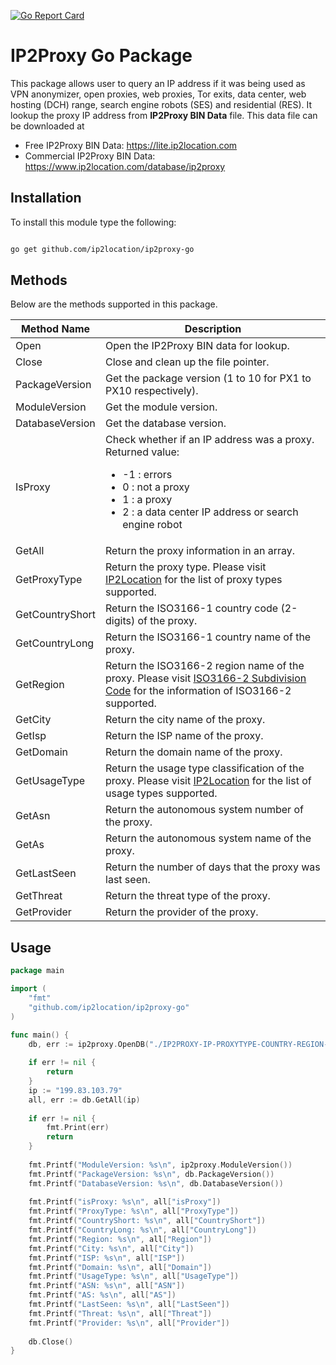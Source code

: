 [![Go Report Card](https://goreportcard.com/badge/github.com/ip2location/ip2proxy-go)](https://goreportcard.com/report/github.com/ip2location/ip2proxy-go)

# IP2Proxy Go Package

This package allows user to query an IP address if it was being used as VPN anonymizer, open proxies, web proxies, Tor exits, data center, web hosting (DCH) range, search engine robots (SES) and residential (RES). It lookup the proxy IP address from **IP2Proxy BIN Data** file. This data file can be downloaded at

* Free IP2Proxy BIN Data: https://lite.ip2location.com
* Commercial IP2Proxy BIN Data: https://www.ip2location.com/database/ip2proxy


## Installation

To install this module type the following:

```bash

go get github.com/ip2location/ip2proxy-go

```

## Methods
Below are the methods supported in this package.

|Method Name|Description|
|---|---|
|Open|Open the IP2Proxy BIN data for lookup.|
|Close|Close and clean up the file pointer.|
|PackageVersion|Get the package version (1 to 10 for PX1 to PX10 respectively).|
|ModuleVersion|Get the module version.|
|DatabaseVersion|Get the database version.|
|IsProxy|Check whether if an IP address was a proxy. Returned value:<ul><li>-1 : errors</li><li>0 : not a proxy</li><li>1 : a proxy</li><li>2 : a data center IP address or search engine robot</li></ul>|
|GetAll|Return the proxy information in an array.|
|GetProxyType|Return the proxy type. Please visit <a href="https://www.ip2location.com/database/px10-ip-proxytype-country-region-city-isp-domain-usagetype-asn-lastseen-threat-residential" target="_blank">IP2Location</a> for the list of proxy types supported.|
|GetCountryShort|Return the ISO3166-1 country code (2-digits) of the proxy.|
|GetCountryLong|Return the ISO3166-1 country name of the proxy.|
|GetRegion|Return the ISO3166-2 region name of the proxy. Please visit <a href="https://www.ip2location.com/free/iso3166-2" target="_blank">ISO3166-2 Subdivision Code</a> for the information of ISO3166-2 supported.|
|GetCity|Return the city name of the proxy.|
|GetIsp|Return the ISP name of the proxy.|
|GetDomain|Return the domain name of the proxy.|
|GetUsageType|Return the usage type classification of the proxy. Please visit <a href="https://www.ip2location.com/database/px10-ip-proxytype-country-region-city-isp-domain-usagetype-asn-lastseen-threat-residential" target="_blank">IP2Location</a> for the list of usage types supported.|
|GetAsn|Return the autonomous system number of the proxy.|
|GetAs|Return the autonomous system name of the proxy.|
|GetLastSeen|Return the number of days that the proxy was last seen.|
|GetThreat|Return the threat type of the proxy.|
|GetProvider|Return the provider of the proxy.|

## Usage

```go
package main

import (
	"fmt"
	"github.com/ip2location/ip2proxy-go"
)

func main() {
	db, err := ip2proxy.OpenDB("./IP2PROXY-IP-PROXYTYPE-COUNTRY-REGION-CITY-ISP-DOMAIN-USAGETYPE-ASN-LASTSEEN-THREAT-RESIDENTIAL-PROVIDER.BIN")
	
	if err != nil {
		return
	}
	ip := "199.83.103.79"
	all, err := db.GetAll(ip)
	
	if err != nil {
		fmt.Print(err)
		return
	}
	
	fmt.Printf("ModuleVersion: %s\n", ip2proxy.ModuleVersion())
	fmt.Printf("PackageVersion: %s\n", db.PackageVersion())
	fmt.Printf("DatabaseVersion: %s\n", db.DatabaseVersion())
	
	fmt.Printf("isProxy: %s\n", all["isProxy"])
	fmt.Printf("ProxyType: %s\n", all["ProxyType"])
	fmt.Printf("CountryShort: %s\n", all["CountryShort"])
	fmt.Printf("CountryLong: %s\n", all["CountryLong"])
	fmt.Printf("Region: %s\n", all["Region"])
	fmt.Printf("City: %s\n", all["City"])
	fmt.Printf("ISP: %s\n", all["ISP"])
	fmt.Printf("Domain: %s\n", all["Domain"])
	fmt.Printf("UsageType: %s\n", all["UsageType"])
	fmt.Printf("ASN: %s\n", all["ASN"])
	fmt.Printf("AS: %s\n", all["AS"])
	fmt.Printf("LastSeen: %s\n", all["LastSeen"])
	fmt.Printf("Threat: %s\n", all["Threat"])
	fmt.Printf("Provider: %s\n", all["Provider"])
	
	db.Close()
}
```
